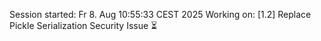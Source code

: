 Session started: Fr 8. Aug 10:55:33 CEST 2025
Working on: [1.2] Replace Pickle Serialization Security Issue ⏳  
